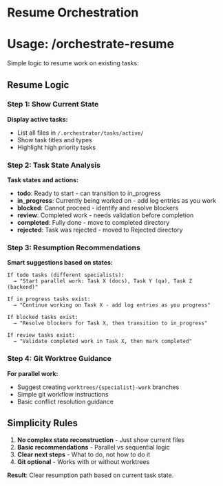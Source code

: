 # Resume Orchestration
# Usage: /orchestrate-resume

Simple logic to resume work on existing tasks:

## Resume Logic

### Step 1: Show Current State
**Display active tasks:**
- List all files in `/.orchestrator/tasks/active/`
- Show task titles and types
- Highlight high priority tasks

### Step 2: Task State Analysis
**Task states and actions:**
- **todo**: Ready to start - can transition to in_progress
- **in_progress**: Currently being worked on - add log entries as you work  
- **blocked**: Cannot proceed - identify and resolve blockers
- **review**: Completed work - needs validation before completion
- **completed**: Fully done - move to completed directory
- **rejected**: Task was rejected - moved to Rejected directory

### Step 3: Resumption Recommendations
**Smart suggestions based on states:**
```
If todo tasks (different specialists):
  → "Start parallel work: Task X (docs), Task Y (qa), Task Z (backend)"

If in_progress tasks exist:
  → "Continue working on Task X - add log entries as you progress"

If blocked tasks exist:
  → "Resolve blockers for Task X, then transition to in_progress"

If review tasks exist:
  → "Validate completed work in Task X, then mark completed"
```

### Step 4: Git Worktree Guidance
**For parallel work:**
- Suggest creating `worktrees/{specialist}-work` branches
- Simple git workflow instructions
- Basic conflict resolution guidance

## Simplicity Rules
1. **No complex state reconstruction** - Just show current files
2. **Basic recommendations** - Parallel vs sequential logic  
3. **Clear next steps** - What to do, not how to do it
4. **Git optional** - Works with or without worktrees

**Result**: Clear resumption path based on current task state.